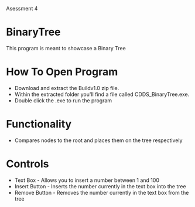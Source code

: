 Asessment 4

# BinaryTree
This program is meant to showcase a Binary Tree

# How To Open Program
* Download and extract the Buildv1.0 zip file.
* Within the extracted folder you'll find a file called CDDS_BinaryTree.exe.
* Double click the .exe to run the program
# Functionality
* Compares nodes to the root and places them on the tree respectively
# Controls
* Text Box - Allows you to insert a number between 1 and 100
* Insert Button - Inserts the number currently in the text box into the tree
* Remove Button - Removes the number currently in the text box from the tree
